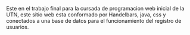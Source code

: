 Este en el trabajo final para la cursada de programacion web inicial de la UTN, este sitio web esta conformado por Handelbars, java, css y conectados a una base de datos para el funcionamiento del registro de usuarios.
